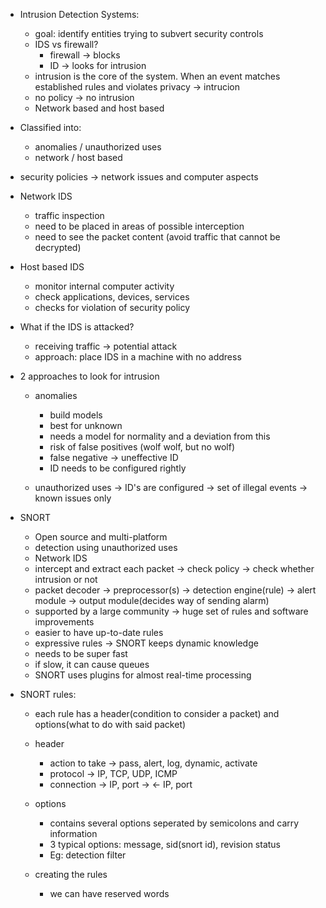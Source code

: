 - Intrusion Detection Systems:
  - goal: identify entities trying to subvert security controls
  - IDS vs firewall?
    - firewall -> blocks
    - ID -> looks for intrusion
  - intrusion is the core of the system. When an event matches established rules and violates privacy -> intrucion
  - no policy -> no intrusion
  - Network based and host based

- Classified into:
  - anomalies / unauthorized uses
  - network / host based
  

- security policies -> network issues and computer aspects

- Network IDS
  - traffic inspection
  - need to be placed in areas of possible interception
  - need to see the packet content (avoid traffic that cannot be decrypted)

- Host based IDS
  - monitor internal computer activity
  - check applications, devices, services
  - checks for violation of security policy
 
- What if the IDS is attacked?
  - receiving traffic -> potential attack
  - approach: place IDS in a machine with no address
 
  
- 2 approaches to look for intrusion
  - anomalies 
    - build models 
    - best for unknown
    - needs a model for normality and a deviation from this
    - risk of false positives (wolf wolf, but no wolf)
    - false negative -> uneffective ID
    - ID needs to be configured rightly


  - unauthorized uses -> ID's are configured -> set of illegal events -> known issues only

- SNORT
  - Open source and multi-platform 
  - detection using unauthorized uses
  - Network IDS
  - intercept and extract each packet -> check policy -> check whether intrusion or not
  - packet decoder -> preprocessor(s) -> detection engine(rule) -> alert module -> output module(decides way of sending alarm)
  - supported by a large community -> huge set of rules and software improvements
  - easier to have up-to-date rules
  - expressive rules -> SNORT keeps dynamic knowledge
  - needs to be super fast
  - if slow, it can cause queues
  - SNORT uses plugins for almost real-time processing

- SNORT rules:
  - each rule has a header(condition to consider a packet) and options(what to do with said packet)
  - header 
    - action to take -> pass, alert, log, dynamic, activate
    - protocol -> IP, TCP, UDP, ICMP
    - connection -> IP, port -> <- IP, port

  - options
    - contains several options seperated by semicolons and carry information
    - 3 typical options: message, sid(snort id), revision status
    - Eg: detection filter

  - creating the rules
    - we can have reserved words
 
